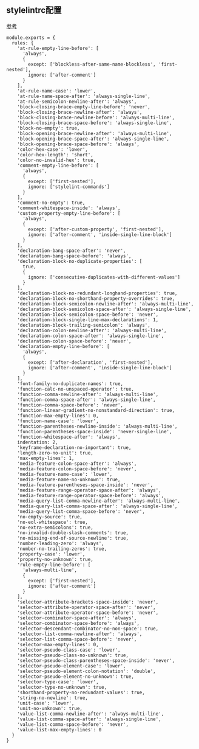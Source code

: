 
## stylelintrc配置

[参考](https://github.com/stylelint/stylelint-config-standard)

    module.exports = {
      rules: {
        'at-rule-empty-line-before': [
          'always',
          {
            except: ['blockless-after-same-name-blockless', 'first-nested'],
            ignore: ['after-comment']
          }
        ],
        'at-rule-name-case': 'lower',
        'at-rule-name-space-after': 'always-single-line',
        'at-rule-semicolon-newline-after': 'always',
        'block-closing-brace-empty-line-before': 'never',
        'block-closing-brace-newline-after': 'always',
        'block-closing-brace-newline-before': 'always-multi-line',
        'block-closing-brace-space-before': 'always-single-line',
        'block-no-empty': true,
        'block-opening-brace-newline-after': 'always-multi-line',
        'block-opening-brace-space-after': 'always-single-line',
        'block-opening-brace-space-before': 'always',
        'color-hex-case': 'lower',
        'color-hex-length': 'short',
        'color-no-invalid-hex': true,
        'comment-empty-line-before': [
          'always',
          {
            except: ['first-nested'],
            ignore: ['stylelint-commands']
          }
        ],
        'comment-no-empty': true,
        'comment-whitespace-inside': 'always',
        'custom-property-empty-line-before': [
          'always',
          {
            except: ['after-custom-property', 'first-nested'],
            ignore: ['after-comment', 'inside-single-line-block']
          }
        ],
        'declaration-bang-space-after': 'never',
        'declaration-bang-space-before': 'always',
        'declaration-block-no-duplicate-properties': [
          true,
          {
            ignore: ['consecutive-duplicates-with-different-values']
          }
        ],
        'declaration-block-no-redundant-longhand-properties': true,
        'declaration-block-no-shorthand-property-overrides': true,
        'declaration-block-semicolon-newline-after': 'always-multi-line',
        'declaration-block-semicolon-space-after': 'always-single-line',
        'declaration-block-semicolon-space-before': 'never',
        'declaration-block-single-line-max-declarations': 1,
        'declaration-block-trailing-semicolon': 'always',
        'declaration-colon-newline-after': 'always-multi-line',
        'declaration-colon-space-after': 'always-single-line',
        'declaration-colon-space-before': 'never',
        'declaration-empty-line-before': [
          'always',
          {
            except: ['after-declaration', 'first-nested'],
            ignore: ['after-comment', 'inside-single-line-block']
          }
        ],
        'font-family-no-duplicate-names': true,
        'function-calc-no-unspaced-operator': true,
        'function-comma-newline-after': 'always-multi-line',
        'function-comma-space-after': 'always-single-line',
        'function-comma-space-before': 'never',
        'function-linear-gradient-no-nonstandard-direction': true,
        'function-max-empty-lines': 0,
        'function-name-case': 'lower',
        'function-parentheses-newline-inside': 'always-multi-line',
        'function-parentheses-space-inside': 'never-single-line',
        'function-whitespace-after': 'always',
        indentation: 2,
        'keyframe-declaration-no-important': true,
        'length-zero-no-unit': true,
        'max-empty-lines': 1,
        'media-feature-colon-space-after': 'always',
        'media-feature-colon-space-before': 'never',
        'media-feature-name-case': 'lower',
        'media-feature-name-no-unknown': true,
        'media-feature-parentheses-space-inside': 'never',
        'media-feature-range-operator-space-after': 'always',
        'media-feature-range-operator-space-before': 'always',
        'media-query-list-comma-newline-after': 'always-multi-line',
        'media-query-list-comma-space-after': 'always-single-line',
        'media-query-list-comma-space-before': 'never',
        'no-empty-source': true,
        'no-eol-whitespace': true,
        'no-extra-semicolons': true,
        'no-invalid-double-slash-comments': true,
        'no-missing-end-of-source-newline': true,
        'number-leading-zero': 'always',
        'number-no-trailing-zeros': true,
        'property-case': 'lower',
        'property-no-unknown': true,
        'rule-empty-line-before': [
          'always-multi-line',
          {
            except: ['first-nested'],
            ignore: ['after-comment']
          }
        ],
        'selector-attribute-brackets-space-inside': 'never',
        'selector-attribute-operator-space-after': 'never',
        'selector-attribute-operator-space-before': 'never',
        'selector-combinator-space-after': 'always',
        'selector-combinator-space-before': 'always',
        'selector-descendant-combinator-no-non-space': true,
        'selector-list-comma-newline-after': 'always',
        'selector-list-comma-space-before': 'never',
        'selector-max-empty-lines': 0,
        'selector-pseudo-class-case': 'lower',
        'selector-pseudo-class-no-unknown': true,
        'selector-pseudo-class-parentheses-space-inside': 'never',
        'selector-pseudo-element-case': 'lower',
        'selector-pseudo-element-colon-notation': 'double',
        'selector-pseudo-element-no-unknown': true,
        'selector-type-case': 'lower',
        'selector-type-no-unknown': true,
        'shorthand-property-no-redundant-values': true,
        'string-no-newline': true,
        'unit-case': 'lower',
        'unit-no-unknown': true,
        'value-list-comma-newline-after': 'always-multi-line',
        'value-list-comma-space-after': 'always-single-line',
        'value-list-comma-space-before': 'never',
        'value-list-max-empty-lines': 0
      }
    }
